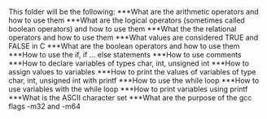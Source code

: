 This folder will be the following:
***What are the arithmetic operators and how to use them
***What are the logical operators (sometimes called boolean operators) and how to use them
***What the the relational operators and how to use them
***What values are considered TRUE and FALSE in C
***What are the boolean operators and how to use them
***How to use the if, if ... else statements
***How to use comments
***How to declare variables of types char, int, unsigned int
***How to assign values to variables
***How to print the values of variables of type char, int, unsigned int with printf
***How to use the while loop
***How to use variables with the while loop
***How to print variables using printf
***What is the ASCII character set
***What are the purpose of the gcc flags -m32 and -m64